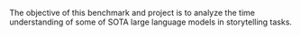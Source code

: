 The objective of this benchmark and project is to analyze the time understanding of some of SOTA large language models in storytelling tasks.
